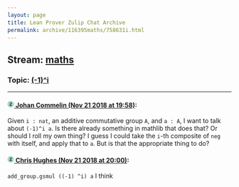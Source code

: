 ```yaml
---
layout: page
title: Lean Prover Zulip Chat Archive 
permalink: archive/116395maths/758631i.html
---
```


## Stream: [maths](index.html)
### Topic: [(-1)^i](758631i.html)

---

#### [![Click to go to Zulip](../../assets/img/zulip2.png) Johan Commelin (Nov 21 2018 at 19:58)](https://leanprover.zulipchat.com/#narrow/stream/116395-maths/topic/%28-1%29%5Ei/near/148130726):
Given `i : nat`, an additive commutative group `A`, and `a : A`, I want to talk about `(-1)^i a`. Is there already something in mathlib that does that? Or should I roll my own thing?
I guess I could take the `i`-th composite of `neg` with itself, and apply that to `a`. But is that the appropriate thing to do?

#### [![Click to go to Zulip](../../assets/img/zulip2.png) Chris Hughes (Nov 21 2018 at 20:00)](https://leanprover.zulipchat.com/#narrow/stream/116395-maths/topic/%28-1%29%5Ei/near/148130837):
`add_group.gsmul ((-1) ^i) a` I think

